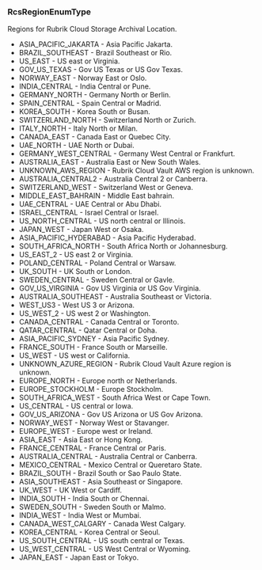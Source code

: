 ### RcsRegionEnumType
Regions for Rubrik Cloud Storage Archival Location.

- ASIA_PACIFIC_JAKARTA - Asia Pacific Jakarta.
- BRAZIL_SOUTHEAST - Brazil Southeast or Rio.
- US_EAST - US east or Virginia.
- GOV_US_TEXAS - Gov US Texas or US Gov Texas.
- NORWAY_EAST - Norway East or Oslo.
- INDIA_CENTRAL - India Central or Pune.
- GERMANY_NORTH - Germany North or Berlin.
- SPAIN_CENTRAL - Spain Central or Madrid.
- KOREA_SOUTH - Korea South or Busan.
- SWITZERLAND_NORTH - Switzerland North or Zurich.
- ITALY_NORTH - Italy North or Milan.
- CANADA_EAST - Canada East or Quebec City.
- UAE_NORTH - UAE North or Dubai.
- GERMANY_WEST_CENTRAL - Germany West Central or Frankfurt.
- AUSTRALIA_EAST - Australia East or New South Wales.
- UNKNOWN_AWS_REGION - Rubrik Cloud Vault AWS region is unknown.
- AUSTRALIA_CENTRAL2 - Australia Central 2 or Canberra.
- SWITZERLAND_WEST - Switzerland West or Geneva.
- MIDDLE_EAST_BAHRAIN - Middle East bahrain.
- UAE_CENTRAL - UAE Central or Abu Dhabi.
- ISRAEL_CENTRAL - Israel Central or Israel.
- US_NORTH_CENTRAL - US north central or Illinois.
- JAPAN_WEST - Japan West or Osaka.
- ASIA_PACIFIC_HYDERABAD - Asia Pacific Hyderabad.
- SOUTH_AFRICA_NORTH - South Africa North or Johannesburg.
- US_EAST_2 - US east 2 or Virginia.
- POLAND_CENTRAL - Poland Central or Warsaw.
- UK_SOUTH - UK South or London.
- SWEDEN_CENTRAL - Sweden Central or Gavle.
- GOV_US_VIRGINIA - Gov US Virginia or US Gov Virginia.
- AUSTRALIA_SOUTHEAST - Australia Southeast or Victoria.
- WEST_US3 - West US 3 or Arizona.
- US_WEST_2 - US west 2 or Washington.
- CANADA_CENTRAL - Canada Central or Toronto.
- QATAR_CENTRAL - Qatar Central or Doha.
- ASIA_PACIFIC_SYDNEY - Asia Pacific Sydney.
- FRANCE_SOUTH - France South or Marseille.
- US_WEST - US west or California.
- UNKNOWN_AZURE_REGION - Rubrik Cloud Vault Azure region is unknown.
- EUROPE_NORTH - Europe north or Netherlands.
- EUROPE_STOCKHOLM - Europe Stockholm.
- SOUTH_AFRICA_WEST - South Africa West or Cape Town.
- US_CENTRAL - US central or Iowa.
- GOV_US_ARIZONA - Gov US Arizona or US Gov Arizona.
- NORWAY_WEST - Norway West or Stavanger.
- EUROPE_WEST - Europe west or Ireland.
- ASIA_EAST - Asia East or Hong Kong.
- FRANCE_CENTRAL - France Central or Paris.
- AUSTRALIA_CENTRAL - Australia Central or Canberra.
- MEXICO_CENTRAL - Mexico Central or Queretaro State.
- BRAZIL_SOUTH - Brazil South or Sao Paulo State.
- ASIA_SOUTHEAST - Asia Southeast or Singapore.
- UK_WEST - UK West or Cardiff.
- INDIA_SOUTH - India South or Chennai.
- SWEDEN_SOUTH - Sweden South or Malmo.
- INDIA_WEST - India West or Mumbai.
- CANADA_WEST_CALGARY - Canada West Calgary.
- KOREA_CENTRAL - Korea Central or Seoul.
- US_SOUTH_CENTRAL - US south central or Texas.
- US_WEST_CENTRAL - US West Central or Wyoming.
- JAPAN_EAST - Japan East or Tokyo.

